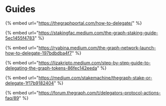 # Guides

{% embed url="https://thegraphportal.com/how-to-delegate/" %}

{% embed url="https://stakingfac.medium.com/the-graph-staking-guide-5ec1455f4783" %}

{% embed url="https://ryabina.medium.com/the-graph-network-launch-how-to-delegate-197bdbdba4f7" %}

{% embed url="https://lizakripto.medium.com/step-by-step-guide-to-delegating-the-graph-tokens-86fec142eeda" %}

{% embed url="https://medium.com/stakemachine/thegraph-stake-or-delegate-1f17b9182404" %}

{% embed url="https://forum.thegraph.com/t/delegators-protocol-actions-faq/89" %}
